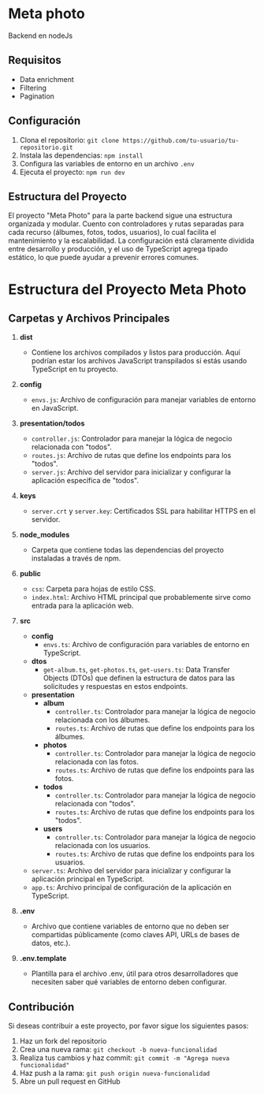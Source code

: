 # Meta photo

Backend en nodeJs

## Requisitos

- Data enrichment
- Filtering
- Pagination

## Configuración

1. Clona el repositorio: `git clone https://github.com/tu-usuario/tu-repositorio.git`
2. Instala las dependencias: `npm install`
3. Configura las variables de entorno en un archivo `.env`
4. Ejecuta el proyecto: `npm run dev`

## Estructura del Proyecto

El proyecto "Meta Photo" para la parte backend sigue una estructura organizada y modular. Cuento con controladores y rutas separadas para cada recurso (álbumes, fotos, todos, usuarios), lo cual facilita el mantenimiento y la escalabilidad. La configuración está claramente dividida entre desarrollo y producción, y el uso de TypeScript agrega tipado estático, lo que puede ayudar a prevenir errores comunes.

# Estructura del Proyecto Meta Photo

## Carpetas y Archivos Principales

1. **dist**

   - Contiene los archivos compilados y listos para producción. Aquí podrían estar los archivos JavaScript transpilados si estás usando TypeScript en tu proyecto.

2. **config**

   - `envs.js`: Archivo de configuración para manejar variables de entorno en JavaScript.

3. **presentation/todos**

   - `controller.js`: Controlador para manejar la lógica de negocio relacionada con "todos".
   - `routes.js`: Archivo de rutas que define los endpoints para los "todos".
   - `server.js`: Archivo del servidor para inicializar y configurar la aplicación específica de "todos".

4. **keys**

   - `server.crt` y `server.key`: Certificados SSL para habilitar HTTPS en el servidor.

5. **node_modules**

   - Carpeta que contiene todas las dependencias del proyecto instaladas a través de npm.

6. **public**

   - `css`: Carpeta para hojas de estilo CSS.
   - `index.html`: Archivo HTML principal que probablemente sirve como entrada para la aplicación web.

7. **src**

   - **config**
     - `envs.ts`: Archivo de configuración para variables de entorno en TypeScript.
   - **dtos**
     - `get-album.ts`, `get-photos.ts`, `get-users.ts`: Data Transfer Objects (DTOs) que definen la estructura de datos para las solicitudes y respuestas en estos endpoints.
   - **presentation**
     - **album**
       - `controller.ts`: Controlador para manejar la lógica de negocio relacionada con los álbumes.
       - `routes.ts`: Archivo de rutas que define los endpoints para los álbumes.
     - **photos**
       - `controller.ts`: Controlador para manejar la lógica de negocio relacionada con las fotos.
       - `routes.ts`: Archivo de rutas que define los endpoints para las fotos.
     - **todos**
       - `controller.ts`: Controlador para manejar la lógica de negocio relacionada con "todos".
       - `routes.ts`: Archivo de rutas que define los endpoints para los "todos".
     - **users**
       - `controller.ts`: Controlador para manejar la lógica de negocio relacionada con los usuarios.
       - `routes.ts`: Archivo de rutas que define los endpoints para los usuarios.
   - `server.ts`: Archivo del servidor para inicializar y configurar la aplicación principal en TypeScript.
   - `app.ts`: Archivo principal de configuración de la aplicación en TypeScript.

8. **.env**

   - Archivo que contiene variables de entorno que no deben ser compartidas públicamente (como claves API, URLs de bases de datos, etc.).

9. **.env.template**
   - Plantilla para el archivo .env, útil para otros desarrolladores que necesiten saber qué variables de entorno deben configurar.

## Contribución

Si deseas contribuir a este proyecto, por favor sigue los siguientes pasos:

1. Haz un fork del repositorio
2. Crea una nueva rama: `git checkout -b nueva-funcionalidad`
3. Realiza tus cambios y haz commit: `git commit -m "Agrega nueva funcionalidad"`
4. Haz push a la rama: `git push origin nueva-funcionalidad`
5. Abre un pull request en GitHub

